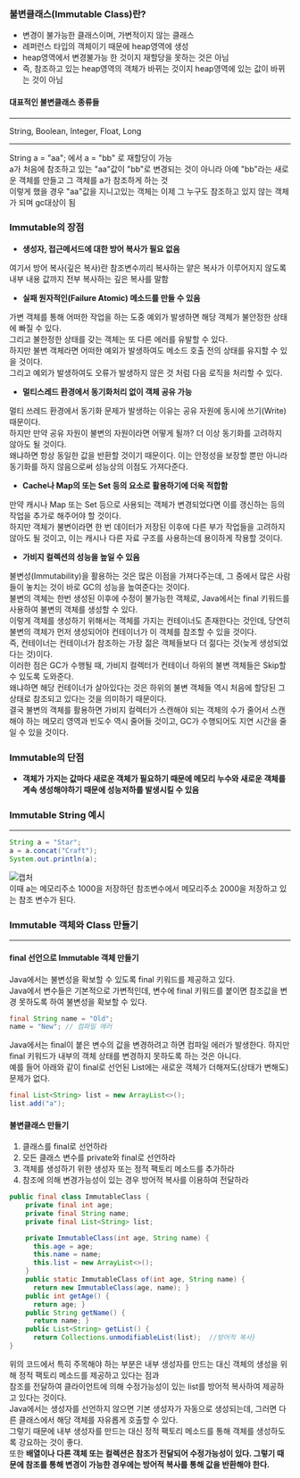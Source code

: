 ### 불변클래스(Immutable Class)란?
 - 변경이 불가능한 클래스이며, 가변적이지 않는 클래스      
 -  레퍼런스 타입의 객체이기 때문에 heap영역에 생성       
 -  heap영역에서 변경불가능 한 것이지 재할당을 못하는 것은 아님          
 -  즉, 참조하고 있는 heap영역의 객체가 바뀌는 것이지 heap영역에 있는 값이 바뀌는 것이 아님            

#### 대표적인 불변클래스 종류들 
********************
 String, Boolean, Integer, Float, Long
********************
String a = "aa"; 에서 a = "bb" 로 재할당이 가능           
 a가 처음에 참조하고 있는 "aa"값이 "bb"로 변경되는 것이 아니라 아예 "bb"라는 새로운 객체를 만들고 그 객체를 a가 참조하게 하는 것                 
 이렇게 했을 경우 "aa"값을 지니고있는 객체는 이제 그 누구도 참조하고 있지 않는 객체가 되며 gc대상이 됨                    
 
 
### Immutable의 장점
 - **생성자, 접근메서드에 대한 방어 복사가 필요 없음**                     

여기서 방어 복사(깊은 복사)란 참조변수끼리 복사하는 얕은 복사가 이루어지지 않도록 내부 내용 값까지 전부 복사하는 깊은 복사를 말함          

 - **실패 원자적인(Failure Atomic) 메소드를 만들 수 있음**                

가변 객체를 통해 어떠한 작업을 하는 도중 예외가 발생하면 해당 객체가 불안정한 상태에 빠질 수 있다.           
그리고 불한정한 상태를 갖는 객체는 또 다른 에러를 유발할 수 있다.           
하지만 불변 객체라면 어떠한 예외가 발생하여도 메소드 호출 전의 상태를 유지할 수 있을 것이다.            
그리고 예외가 발생하여도 오류가 발생하지 않은 것 처럼 다음 로직을 처리할 수 있다.        

 - **멀티스레드 환경에서 동기화처리 없이 객체 공유 가능**                

 멀티 쓰레드 환경에서 동기화 문제가 발생하는 이유는 공유 자원에 동시에 쓰기(Write) 때문이다.          
 하지만 만약 공유 자원이 불변의 자원이라면 어떻게 될까? 더 이상 동기화를 고려하지 않아도 될 것이다.         
 왜냐하면 항상 동일한 값을 반환할 것이기 때문이다. 이는 안정성을 보장할 뿐만 아니라 동기화를 하지 않음으로써 성능상의 이점도 가져다준다.             
 
  - **Cache나 Map의 또는 Set 등의 요소로 활용하기에 더욱 적합함**           

만약 캐시나 Map 또는 Set 등으로 사용되는 객체가 변경되었다면 이를 갱신하는 등의 작업을 추가로 해주어야 할 것이다.       
하지만 객체가 불변이라면 한 번 데이터가 저장된 이후에 다른 부가 작업들을 고려하지 않아도 될 것이고, 이는 캐시나 다른 자료 구조를 사용하는데 용이하게 작용할 것이다.       

- **가비지 컬렉션의 성능을 높일 수 있음**           

불변성(Immutability)을 활용하는 것은 많은 이점을 가져다주는데, 그 중에서 많은 사람들이 놓치는 것이 바로 GC의 성능을 높여준다는 것이다.           
불변의 객체는 한번 생성된 이후에 수정이 불가능한 객체로, Java에서는 final 키워드를 사용하여 불변의 객체를 생성할 수 있다.          
이렇게 객체를 생성하기 위해서는 객체를 가지는 컨테이너도 존재한다는 것인데, 당연히 불변의 객체가 먼저 생성되어야 컨테이너가 이 객체를 참조할 수 있을 것이다.         
즉, 컨테이너는 컨테이너가 참조하는 가장 젊은 객체들보다 더 젊다는 것(늦게 생성되었다는 것)이다.       
이러한 점은 GC가 수행될 때, 가비지 컬렉터가 컨테이너 하위의 불변 객체들은 Skip할 수 있도록 도와준다.        
왜냐하면 해당 컨테이너가 살아있다는 것은 하위의 불변 객체들 역시 처음에 할당된 그 상태로 참조되고 있다는 것을 의미하기 때문이다.              
결국 불변의 객체를 활용하면 가비지 컬렉터가 스캔해야 되는 객체의 수가 줄어서 스캔해야 하는 메모리 영역과 빈도수 역시 줄어들 것이고, GC가 수행되어도 지연 시간을 줄일 수 있을 것이다.                

### Immutable의 단점

 - **객체가 가지는 값마다 새로운 객체가 필요하기 때문에 메모리 누수와 새로운 객체를 계속 생성해야하기 때문에 성능저하를 발생시킬 수 있음**          


### Immutable String 예시
*******************
```java
String a = "Star";
a = a.concat("Craft");
System.out.println(a);
```
![캡처](https://user-images.githubusercontent.com/84822464/125294902-a6840400-e35f-11eb-9808-c34814e40f84.PNG)         
이때 a는 메모리주소 1000을 저장하던 참조변수에서 메모리주소 2000을 저장하고 있는 참조 변수가 된다.          


### Immutable 객체와 Class 만들기 
********************
#### final 선언으로 Immutable 객체 만들기 

Java에서는 불변성을 확보할 수 있도록 final 키워드를 제공하고 있다.        
Java에서 변수들은 기본적으로 가변적인데, 변수에 final 키워드를 붙이면 참조값을 변경 못하도록 하여 불변성을 확보할 수 있다.       

```java
final String name = "Old";
name = "New"; // 컴파일 에러
```
Java에서는 final이 붙은 변수의 값을 변경하려고 하면 컴파일 에러가 발생한다. 하지만 final 키워드가 내부의 객체 상태를 변경하지 못하도록 하는 것은 아니다.            
예를 들어 아래와 같이 final로 선언된 List에는 새로운 객체가 더해져도(상태가 변해도) 문제가 없다.          

```java
final List<String> list = new ArrayList<>(); 
list.add("a");
```
 
 #### 불변클래스 만들기
 
1. 클래스를 final로 선언하라         
2. 모든 클래스 변수를 private와 final로 선언하라        
3. 객체를 생성하기 위한 생성자 또는 정적 팩토리 메소드를 추가하라         
4. 참조에 의해 변경가능성이 있는 경우 방어적 복사를 이용하여 전달하라            

```java
public final class ImmutableClass { 
    private final int age;
    private final String name; 
    private final List<String> list; 

    private ImmutableClass(int age, String name) {
      this.age = age;
      this.name = name;
      this.list = new ArrayList<>();
    } 
    public static ImmutableClass of(int age, String name) {
      return new ImmutableClass(age, name); }
    public int getAge() { 
      return age; } 
    public String getName() { 
      return name; } 
    public List<String> getList() {
      return Collections.unmodifiableList(list);  //방어적 복사} 
}
```
위의 코드에서 특히 주목해야 하는 부분은 내부 생성자를 만드는 대신 객체의 생성을 위해 정적 팩토리 메소드를 제공하고 있다는 점과       
참조를 전달하여 클라이언트에 의해 수정가능성이 있는 list를 방어적 복사하여 제공하고 있다는 것이다.      
Java에서는 생성자를 선언하지 않으면 기본 생성자가 자동으로 생성되는데, 그러면 다른 클래스에서 해당 객체를 자유롭게 호출할 수 있다.           
그렇기 때문에 내부 생성자를 만드는 대신 정적 팩토리 메소드를 통해 객체를 생성하도록 강요하는 것이 좋다.          
또한 **배열이나 다른 객체 또는 컬렉션은 참조가 전달되어 수정가능성이 있다. 그렇기 때문에 참조를 통해 변경이 가능한 경우에는 방어적 복사를 통해 값을 반환해야 한다.**                 






